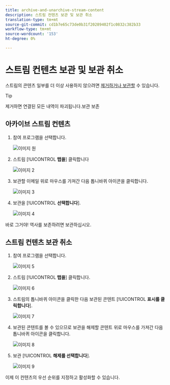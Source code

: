 ```yaml
---
title: archive-and-unarchive-stream-content
description: 스트림 컨텐츠 보관 및 보관 취소
translation-type: tm+mt
source-git-commit: cd1b7e65c73de0b31f20289402f1c0832c382b33
workflow-type: tm+mt
source-wordcount: '153'
ht-degree: 0%

---
```



# 스트림 컨텐츠 보관 및 보관 취소

스트림의 콘텐츠 일부를 더 이상 사용하지 않으려면 [제거하거나 보관할](/help/sky/remove-stream-content.md) 수 있습니다.

>[!TIP]
>
>제거하면 연결된 모든 내역이 파괴됩니다.보관
>보존

## 아카이브 스트림 컨텐츠

1. 참여 프로그램을 선택합니다.

   ![이미지 원](/help/sky/assets/engagement-programs/archive-and-unarchive-stream-content/archive-and-unarchive-stream-content-1.png)

1. 스트림 [!UICONTROL **탭을**] 클릭합니다

   ![이미지 2](/help/sky/assets/engagement-programs/archive-and-unarchive-stream-content/archive-and-unarchive-stream-content-2.png)

1. 보관할 이메일 위로 마우스를 가져간 다음 톱니바퀴 아이콘을 클릭합니다.

   ![이미지 3](/help/sky/assets/engagement-programs/archive-and-unarchive-stream-content/archive-and-unarchive-stream-content-3.png)

1. 보관을 [!UICONTROL **선택합니다**].

   ![이미지 4](/help/sky/assets/engagement-programs/archive-and-unarchive-stream-content/archive-and-unarchive-stream-content-4.png)

바로 그거야! 역사를 보존하려면 보관하십시오.

## 스트림 컨텐츠 보관 취소

1. 참여 프로그램을 선택합니다.

   ![이미지 5](/help/sky/assets/engagement-programs/archive-and-unarchive-stream-content/archive-and-unarchive-stream-content-5.png)

1. 스트림 [!UICONTROL **탭을**] 클릭합니다.

   ![이미지 6](/help/sky/assets/engagement-programs/archive-and-unarchive-stream-content/archive-and-unarchive-stream-content-6.png)

1. 스트림의 톱니바퀴 아이콘을 클릭한 다음 보관된 콘텐트 [!UICONTROL **표시를 클릭합니다**].

   ![이미지 7](/help/sky/assets/engagement-programs/archive-and-unarchive-stream-content/archive-and-unarchive-stream-content-7.png)

1. 보관된 콘텐트를 볼 수 있으므로 보관을 해제할 콘텐트 위로 마우스를 가져간 다음 톱니바퀴 아이콘을 클릭합니다.

   ![이미지 8](/help/sky/assets/engagement-programs/archive-and-unarchive-stream-content/archive-and-unarchive-stream-content-8.png)

1. 보관 [!UICONTROL **해제를 선택합니다**].

   ![이미지 9](/help/sky/assets/engagement-programs/archive-and-unarchive-stream-content/archive-and-unarchive-stream-content-9.png)

이제 이 컨텐츠의 우선 순위를 지정하고 활성화할 수 있습니다.
